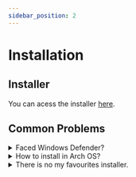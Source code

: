 ```yaml
---
sidebar_position: 2
---
```


# Installation

## Installer

You can acess the installer [here](https://github.com/kimlimjustin/xplorer/releases).

## Common Problems

<details>
<summary>
Faced Windows Defender?
</summary>

This is actually not an error, it's a design choice by Microsoft to protect those of us who are not tech-savvy (i.e. potentially your friends) from virus. You don't need to worry the safety of Xplorer in this case, since it's [open source](https://github.com/kimlimjustin/xplorer) and you can inspect the code or even build your own version!

To Handle this, you can just click the `More Info` button, then, just click Run Anyway.

1. ![Step 1](/img/docs/windows-defender-1.png)
2. ![Step 2](/img/docs/windows-defender-2.png)

:::note References

Adopted from [Stack Overflow](https://stackoverflow.com/questions/65488839/how-can-i-avoid-windows-protected-your-pc-problem-when-my-friends-try-to-use-m).
:::

</details>
<details>
<summary>
How to install in Arch OS?
</summary>

Run following command:

```bash
sudo pacman -u [installer file name]
```

:::info
If you faced the `xplorer exists in filesystem` error, run this command instead:

```bash
sudo pacman -u [installer file name] --overwrite "*"
```

:::

</details>
<details>
<summary>
There is no my favourites installer.
</summary>

Please address an issue [here](https://github.com/kimlimjustin/xplorer).

</details>
